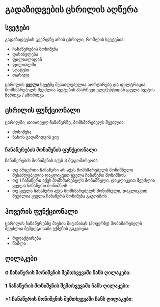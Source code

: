 # **გადაზიდვების ცხრილის აღწერა**

## **სვეტები**

გადაზიდვების გვერდზე არის ცხრილი, რომლის სვეტებია:

- ჩანაწერების მონიშვნა
- დასახელება
- ფილიალიდან
- ფილიალში
- სტატუსი
- თარიღი

ცხრილის **ყველა** სვეტზე შესაძლებელია სორტირება და ფილტრაცია.
მომხმარებელს შეუძლია სვეტების ასარჩევი ელემენტიდან ყველა სვეტის ჩართვა / ამორთვა

## **ცხრილის ფუნქციონალი**

ცხრილში, თითოეულ ჩანაწერზე, მომხმარებელს შეუძლია:

- მონიშვნა
- ნახოს გადაზიდვის ვიუ

### ჩანაწერების მონიშვნის ფუნქციონალი

ჩანაწერების მონიშვნას აქვს 3 მდგომარეობა
- თუ არცერთი ჩანაწერი არ აქვს მომხმარებელს მონიშნული შესაძლებელია დაკლიკვით ყველა ჩანაწერი მონიშნოს
- თუ 1 ჩანაწერი აქვს მომხმარებელს მონიშნული, დაკლიკვით შეუძლია ყველა ჩანაწერი მონიშნოს
- თუ ყველა ჩანაწერი აქვს მომხმარებელს მონიშნული, დაკლიკვით შეუძლია ყველა ჩანაწერს მონიშვნა გაუთიშოს

## **ჰოვერის ფუნქციონალი**

ცხრილის ჩანაწერებზე მაუსის მიტანისას (ჰოვერზე) მომხმარებელს შეუძლია შემდეგი სამი ექშენის გაკეთება:

- რედაქტირება
- წაშლა

## ღილაკები

### 0 ჩანაწერის მონიშვნის შემთხვევაში ჩანს ღილაკები:

### 1 ჩანაწერის მონიშვნის შემთხვევაში ჩანს ღილაკები:

### >1 ჩანაწერის მონიშვნის შემთხვევაში ჩანს ღილაკები: